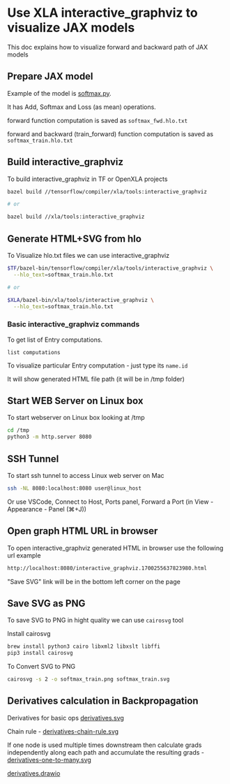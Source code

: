 # Use XLA interactive_graphviz to visualize JAX models
This doc explains how to visualize forward and backward path of JAX models

## Prepare JAX model
Example of the model is [softmax.py](softmax.py).

It has Add, Softmax and Loss (as mean) operations.

forward function computation is saved as `softmax_fwd.hlo.txt`

forward and backward (train_forward) function computation is saved as `softmax_train.hlo.txt`

## Build interactive_graphviz

To build interactive_graphviz in TF or OpenXLA projects

```bash
bazel build //tensorflow/compiler/xla/tools:interactive_graphviz

# or

bazel build //xla/tools:interactive_graphviz
```

## Generate HTML+SVG from hlo

To Visualize hlo.txt files we can use interactive_graphviz

```bash
$TF/bazel-bin/tensorflow/compiler/xla/tools/interactive_graphviz \
  --hlo_text=softmax_train.hlo.txt

# or

$XLA/bazel-bin/xla/tools/interactive_graphviz \
  --hlo_text=softmax_train.hlo.txt
```

### Basic interactive_graphviz commands

To get list of Entry computations.
```
list computations
```

To visualize particular Entry computation - just type its `name.id`

It will show generated HTML file path (it will be in /tmp folder)


## Start WEB Server on Linux box

To start webserver on Linux box looking at /tmp

```bash
cd /tmp
python3 -m http.server 8080
```

## SSH Tunnel

To start ssh tunnel to access Linux web server on Mac

```bash
ssh -NL 8080:localhost:8080 user@linux_host
```

Or use VSCode, Connect to Host, Ports panel, Forward a Port (in View - Appearance - Panel (⌘+J))

## Open graph HTML URL in browser

To open interactive_graphviz generated HTML in browser use the following url example

```bash
http://localhost:8080/interactive_graphviz.1700255637823980.html
```

"Save SVG" link will be in the bottom left corner on the page


## Save SVG as PNG

To save SVG to PNG in hight quality we can use `cairosvg` tool

Install cairosvg
```bash
brew install python3 cairo libxml2 libxslt libffi
pip3 install cairosvg
```

To Convert SVG to PNG
```bash
cairosvg -s 2 -o softmax_train.png softmax_train.svg
```

## Derivatives calculation in Backpropagation

Derivatives for basic ops [derivatives.svg](derivatives.svg)

Chain rule - [derivatives-chain-rule.svg](derivatives-chain-rule.svg)

If one node is used multiple times downstream then calculate grads independently along each path and accumulate the resulting grads - [derivatives-one-to-many.svg](derivatives-one-to-many.svg)

[derivatives.drawio](derivatives.drawio)
